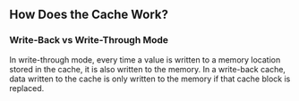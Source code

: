 

## How Does the Cache Work?
### Write-Back vs Write-Through Mode
In write-through mode, every time a value is written to a memory location stored in the cache, it is also written to 
the memory. In a write-back cache, data written to the cache is only written to the memory if that cache block is 
replaced. 